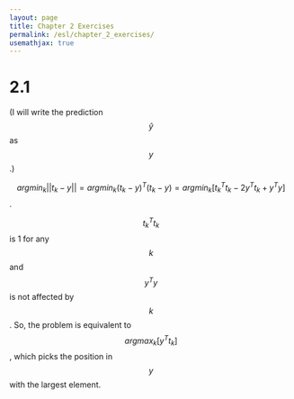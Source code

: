 ```yaml
---
layout: page
title: Chapter 2 Exercises
permalink: /esl/chapter_2_exercises/
usemathjax: true
---
```


# 2.1

(I will write the prediction $$\hat{y}$$ as $$y$$.)

$$argmin_k \lvert\lvert t_k - y \lvert\lvert = argmin_k (t_k - y)^T (t_k - y) = argmin_k [{t_k}^T t_k - 2 y^T t_k + y^Ty]$$.

$${t_k}^T{t_k}$$ is 1 for any $$k$$ and $$y^Ty$$ is not affected by $$k$$. So, the problem is equivalent to $$argmax_k [y^T t_k]$$, which picks the position in $$y$$ with the largest element.

